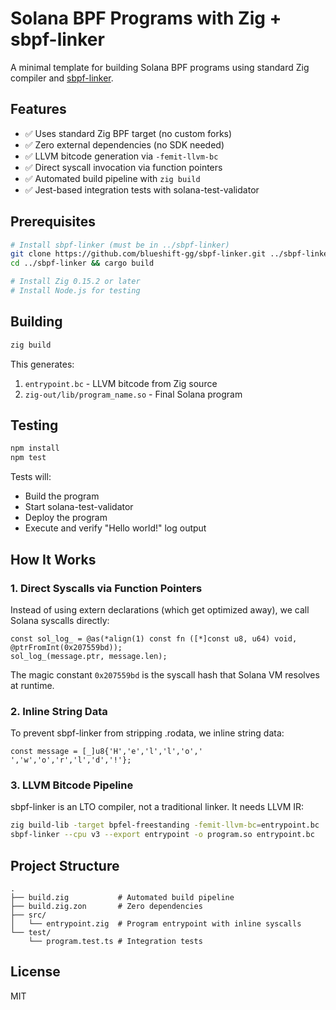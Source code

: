 # Solana BPF Programs with Zig + sbpf-linker

A minimal template for building Solana BPF programs using standard Zig compiler and [sbpf-linker](https://github.com/blueshift-gg/sbpf-linker).

## Features

- ✅ Uses standard Zig BPF target (no custom forks)
- ✅ Zero external dependencies (no SDK needed)
- ✅ LLVM bitcode generation via `-femit-llvm-bc`
- ✅ Direct syscall invocation via function pointers
- ✅ Automated build pipeline with `zig build`
- ✅ Jest-based integration tests with solana-test-validator

## Prerequisites

```bash
# Install sbpf-linker (must be in ../sbpf-linker)
git clone https://github.com/blueshift-gg/sbpf-linker.git ../sbpf-linker
cd ../sbpf-linker && cargo build

# Install Zig 0.15.2 or later
# Install Node.js for testing
```

## Building

```bash
zig build
```

This generates:
1. `entrypoint.bc` - LLVM bitcode from Zig source
2. `zig-out/lib/program_name.so` - Final Solana program

## Testing

```bash
npm install
npm test
```

Tests will:
- Build the program
- Start solana-test-validator
- Deploy the program
- Execute and verify "Hello world!" log output

## How It Works

### 1. Direct Syscalls via Function Pointers

Instead of using extern declarations (which get optimized away), we call Solana syscalls directly:

```zig
const sol_log_ = @as(*align(1) const fn ([*]const u8, u64) void, @ptrFromInt(0x207559bd));
sol_log_(message.ptr, message.len);
```

The magic constant `0x207559bd` is the syscall hash that Solana VM resolves at runtime.

### 2. Inline String Data

To prevent sbpf-linker from stripping .rodata, we inline string data:

```zig
const message = [_]u8{'H','e','l','l','o',' ','w','o','r','l','d','!'};
```

### 3. LLVM Bitcode Pipeline

sbpf-linker is an LTO compiler, not a traditional linker. It needs LLVM IR:

```bash
zig build-lib -target bpfel-freestanding -femit-llvm-bc=entrypoint.bc
sbpf-linker --cpu v3 --export entrypoint -o program.so entrypoint.bc
```

## Project Structure

```
.
├── build.zig           # Automated build pipeline
├── build.zig.zon       # Zero dependencies
├── src/
│   └── entrypoint.zig  # Program entrypoint with inline syscalls
└── test/
    └── program.test.ts # Integration tests
```

## License

MIT
